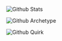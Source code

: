 
![Github Stats](https://greptile-stats.vercel.app/api/widget/vkameswaran/private-stats)

![Github Archetype](https://greptile-stats.vercel.app/api/widget/vkameswaran/archtype)

![Github Quirk](https://greptile-stats.vercel.app/api/widget/vkameswaran/quirk)

